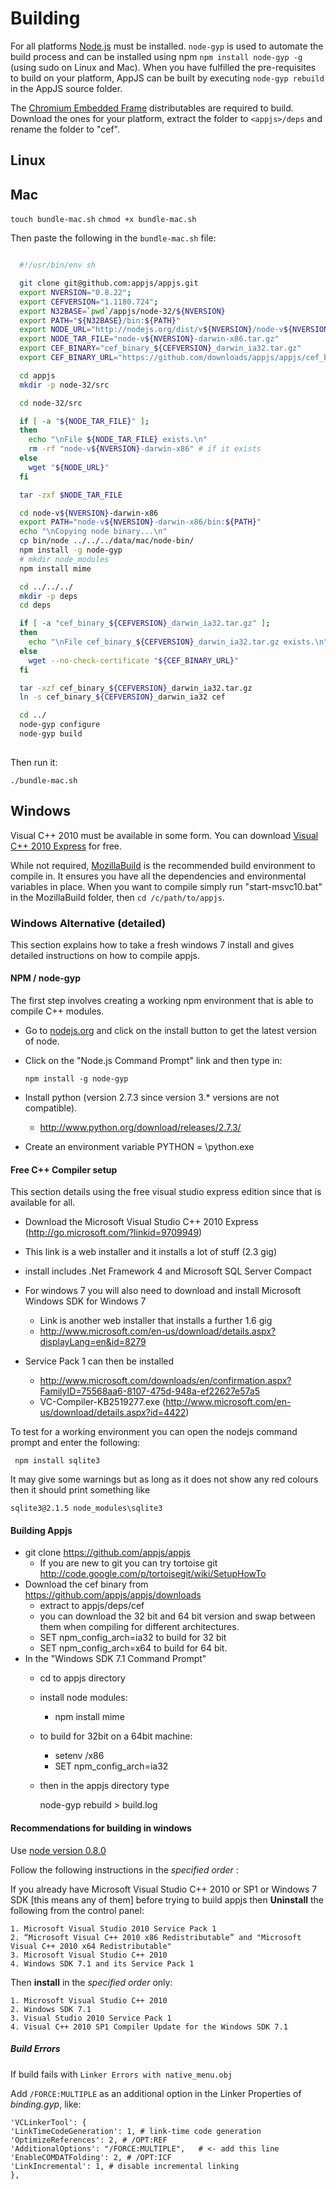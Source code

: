 # Building
For all platforms [Node.js](http://nodejs.org/#download) must be installed. `node-gyp` is used to automate the build process and can be installed using npm `npm install node-gyp -g` (using sudo on Linux and Mac). When you have fulfilled the pre-requisites to build on your platform, AppJS can be built by executing `node-gyp rebuild` in the AppJS source folder.

The [Chromium Embedded Frame](https://github.com/appjs/appjs/downloads) distributables are required to build. Download the ones for your platform, extract the folder to `<appjs>/deps` and rename the folder to "cef".

## Linux

## Mac

`touch bundle-mac.sh` 
`chmod +x bundle-mac.sh`

Then paste the following in the `bundle-mac.sh` file:

```sh

  #!/usr/bin/env sh

  git clone git@github.com:appjs/appjs.git
  export NVERSION="0.8.22";
  export CEFVERSION="1.1180.724";
  export N32BASE=`pwd`/appjs/node-32/${NVERSION}
  export PATH="${N32BASE}/bin:${PATH}"
  export NODE_URL="http://nodejs.org/dist/v${NVERSION}/node-v${NVERSION}-darwin-x86.tar.gz"
  export NODE_TAR_FILE="node-v${NVERSION}-darwin-x86.tar.gz"
  export CEF_BINARY="cef_binary_${CEFVERSION}_darwin_ia32.tar.gz"
  export CEF_BINARY_URL="https://github.com/downloads/appjs/appjs/cef_binary_${CEFVERSION}_darwin_ia32.tar.gz"

  cd appjs
  mkdir -p node-32/src

  cd node-32/src

  if [ -a "${NODE_TAR_FILE}" ]; 
  then
    echo "\nFile ${NODE_TAR_FILE} exists.\n"
    rm -rf "node-v${NVERSION}-darwin-x86" # if it exists
  else  
    wget "${NODE_URL}"
  fi

  tar -zxf $NODE_TAR_FILE

  cd node-v${NVERSION}-darwin-x86
  export PATH="node-v${NVERSION}-darwin-x86/bin:${PATH}"
  echo "\nCopying node binary...\n"
  cp bin/node ../../../data/mac/node-bin/
  npm install -g node-gyp
  # mkdir node_modules
  npm install mime

  cd ../../../
  mkdir -p deps
  cd deps

  if [ -a "cef_binary_${CEFVERSION}_darwin_ia32.tar.gz" ]; 
  then
    echo "\nFile cef_binary_${CEFVERSION}_darwin_ia32.tar.gz exists.\n"
  else  
    wget --no-check-certificate "${CEF_BINARY_URL}"
  fi

  tar -xzf cef_binary_${CEFVERSION}_darwin_ia32.tar.gz
  ln -s cef_binary_${CEFVERSION}_darwin_ia32 cef

  cd ../
  node-gyp configure
  node-gyp build
  
```

Then run it:

`./bundle-mac.sh`

## Windows
Visual C++ 2010 must be available in some form. You can download [Visual C++ 2010 Express](http://www.microsoft.com/visualstudio/en-us/products/2010-editions/visual-cpp-express) for free.

While not required, [MozillaBuild](http://ftp.mozilla.org/pub/mozilla.org/mozilla/libraries/win32/MozillaBuildSetup-Latest.exe) is the recommended build environment to compile in. It ensures you have all the dependencies and environmental variables in place. When you want to compile simply run "start-msvc10.bat" in the MozillaBuild folder, then `cd /c/path/to/appjs`.

### Windows Alternative (detailed)

This section explains how to take a fresh windows 7 install and gives detailed instructions on how to compile appjs.

#### NPM / node-gyp
The first step involves creating a working npm environment that is able to compile C++ modules.
* Go to [nodejs.org](http://nodejs.org/) and click on the install button to get the latest version of node.
* Click on the "Node.js Command Prompt" link and then type in:

      npm install -g node-gyp 
* Install python (version 2.7.3 since version 3.* versions are not compatible).
  * http://www.python.org/download/releases/2.7.3/
* Create an environment variable PYTHON = <install directory>\python.exe

#### Free C++ Compiler setup
This section details using the free visual studio express edition since that is available for all. 

* Download the Microsoft Visual Studio C++ 2010 Express (http://go.microsoft.com/?linkid=9709949)
 * This link is a web installer and it installs a lot of stuff (2.3 gig)
 * install includes .Net Framework 4 and Microsoft SQL Server Compact

* For windows 7 you will also need to download and install Microsoft Windows SDK for Windows 7
  * Link is another web installer that installs a further 1.6 gig
  * http://www.microsoft.com/en-us/download/details.aspx?displayLang=en&id=8279

* Service Pack 1 can then be installed
  * http://www.microsoft.com/downloads/en/confirmation.aspx?FamilyID=75568aa6-8107-475d-948a-ef22627e57a5
  * VC-Compiler-KB2519277.exe (http://www.microsoft.com/en-us/download/details.aspx?id=4422)

To test for a working environment you can open the nodejs command prompt and enter the following:

     npm install sqlite3

It may give some warnings but as long as it does not show any red colours then it should print something like
    
	sqlite3@2.1.5 node_modules\sqlite3
	
#### Building Appjs

* git clone https://github.com/appjs/appjs
  * If you are new to git you can try tortoise git http://code.google.com/p/tortoisegit/wiki/SetupHowTo
* Download the cef binary from https://github.com/appjs/appjs/downloads
  * extract to appjs/deps/cef
  * you can download the 32 bit and 64 bit version and swap between them when compiling for different architectures.
  * SET npm_config_arch=ia32 to build for 32 bit
  * SET npm_config_arch=x64 to build for 64 bit.
* In the "Windows SDK 7.1 Command Prompt"
  * cd to appjs directory
  * install node modules:
      * npm install mime
  * to build for 32bit on a 64bit machine:
      * setenv /x86
	  * SET npm_config_arch=ia32
  * then in the appjs directory type
      
	  node-gyp rebuild > build.log

#### Recommendations for building in windows

Use [node version 0.8.0](http://nodejs.org/dist/v0.8.0/node-v0.8.0-x86.msi)

Follow the following instructions in the *specified order* :

If you already have Microsoft Visual Studio C++ 2010 or SP1 or Windows 7 SDK [this means any of them] before trying to build appjs then **Uninstall** the following from the control panel:
 
	1. Microsoft Visual Studio 2010 Service Pack 1
	2. “Microsoft Visual C++ 2010 x86 Redistributable” and "Microsoft Visual C++ 2010 x64 Redistributable"
	3. Microsoft Visual Studio C++ 2010
	4. Windows SDK 7.1 and its Service Pack 1

Then **install** in the *specified order* only:

	1. Microsoft Visual Studio C++ 2010 
	2. Windows SDK 7.1
	3. Visual Studio 2010 Service Pack 1
	4. Visual C++ 2010 SP1 Compiler Update for the Windows SDK 7.1

##### Build Errors
If build fails with `Linker Errors with native_menu.obj`

Add `/FORCE:MULTIPLE` as an additional option in the Linker Properties of *binding.gyp*, like:
        
    'VCLinkerTool': {
	'LinkTimeCodeGeneration': 1, # link-time code generation
	'OptimizeReferences': 2, # /OPT:REF
	'AdditionalOptions': "/FORCE:MULTIPLE",   # <- add this line
	'EnableCOMDATFolding': 2, # /OPT:ICF
	'LinkIncremental': 1, # disable incremental linking
	},	  
 

